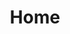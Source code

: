 ---
title: Home

formats:
    - id: 1-8
      display: "1.8"
    - id: 1-9
      display: "1.9"
    - id: 1-10
      display: "1.10"
    - id: 1-11
      display: "1.11"
    - id: 1-12
      display: "1.12"
    - id: 1-13
      display: "1.13"
    - id: 1-14
      display: "1.14"
    - id: 1-15
      display: "1.15"
    - id: 1-16
      display: "1.16"
    - id: 1-16-2
      display: "1.16.2"
      default: true

# ----- KEY TO MODULES LIST -----
#       id = The id of your module (set in functions/modules.js inside modulesData) THIS IS CASE SENSITIVE 
#       name = The name that will display on the website
#       image = The url to the image (should be in the website/static/images/modules/normal/ folder)
#       description = A description of what the module should do
#       origin = Where the module came from, should be "community" unless told otherwise (options are vanillatweaks, faithfultweaks, community)
#       notcompatable = Versions that the module is incompatible with (Options are the id's of the format section above)

sections:
  # Aesthetic
  - id: "aestheticSection"
    display: "Aesthetic"
    modules:
      - id: "CherryPicking"
        name: "Cherry Picking"
        image: "/images/modules/aesthetic/CherryPicking.png"
        description: "Changes the texture of cake to remove the large cherry in the center."
        origin: "vanillatweaks"

      - id: "UnbundledHayBales"
        name: "Unbundled Hay Bales"
        image: "/images/modules/aesthetic/UnbundledHayBales.png"
        description: "Gets rid of the red strings around Hay Bales."
        origin: "vanillatweaks"

      - id: "SolidHoney"
        name: "Solid Honey Blocks"
        image: "/images/modules/aesthetic/SolidHoney.png"
        description: "Eliminates Honey Block transparency."
        origin: "vanillatweaks"
        notcompatable:
          - 1-8
          - 1-9
          - 1-10
          - 1-11
          - 1-12
          - 1-13
          - 1-14

      - id: "SidewaysNuggets"
        name: "Sideways Nuggets"
        image: "/images/modules/aesthetic/SidewaysNuggets.png"
        description: "Rotates Iron Nuggets to be consistent with the other nugget textures."
        origin: "vanillatweaks"
        notcompatable:
          - 1-8
          - 1-9
          - 1-10

      - id: "BlackNetherBricks"
        name: "Black Nether Bricks"
        image: "/images/modules/aesthetic/BlackNetherBricks.png"
        description: "Changes the texture of Nether Bricks to make them black."
        origin: "vanillatweaks"
  
  # Terrain
  - id: "terrainSection"
    display: "Terrain"
    modules:
      - id: "BetterBedrock"
        name: "Better Bedrock"
        image: "/images/modules/terrain/BetterBedrock.png"
        description: "Changes the texture of Bedrock to be less noisy and more natural-looking."
        origin: "vanillatweaks"

      - id: "PebblelessCoarseDirt"
        name: "Pebbleless Coarse Dirt"
        image: "/images/modules/terrain/PebblelessCoarseDirt.png"
        description: "Gets rid of the white pebbles in Coarse Dirt."
        origin: "vanillatweaks"
  
  # Utility
  - id: "utilitySection"
    display: "Utility"
    modules:
      - id: "OreBorders"
        name: "Ore Borders"
        image: "/images/modules/utility/OreBorders.png"
        description: "Places a border around ores for easier visibility."
        origin: "vanillatweaks"
      
      - id: "StickyPistonSides"
        name: "Sticky Piston Sides"
        image: "/images/modules/utility/StickyPistonSides.png"
        description: "Displays Slime on the sides of Sticky Pistons to easily differentiate them from regular pistons."
        origin: "vanillatweaks"

      - id: "DirectionalHoppers"
        name: "Directional Hoppers"
        image: "/images/modules/utility/DirectionalHoppers.png"
        description: "Gives Hoppers arrows on top to indicate in which direction they are pointing."
        origin: "vanillatweaks"

      - id: "BetterObservers"
        name: "Better Observers"
        image: "/images/modules/utility/BetterObservers.png"
        description: "Gives all sides of the Observer block directional indicators which display updates."
        origin: "vanillatweaks"
        notcompatable:
          - 1-8
          - 1-9
          - 1-10
      
      - id: "ColoredBows"
        name: "Colored Bow Stages"
        image: "/images/modules/utility/ColoredBows.png"
        description: "Colors the bow handle to show how far back you've pulled." 
        origin: "faithfultweaks"

  # Unobtrusive
  - id: "unobtrusiveSection"
    display: "Unobtrusive"
    modules:
      - id: "UnobtrusiveScaffolding"
        name: "Unobtrusive Scaffolding"
        image: "/images/modules/unobtrusive/UnobtrusiveScaffolding.png"
        description: "Creates a hole in the top of scaffolding, allowing you to traverse up and down them more comfortably."
        origin: "vanillatweaks"
        notcompatable:
          - 1-8
          - 1-9
          - 1-10
          - 1-11
          - 1-12
          - 1-13
      
      - id: "LowFire"
        name: "Low Fire"
        image: "/images/modules/unobtrusive/LowFire.png"
        description: "Lowers the height of fire."
        origin: "vanillatweaks"

      - id: "LowShield"
        name: "Low Shield"
        image: "/images/modules/unobtrusive/LowShield.png"
        description: "Lowers the sheild when its held"
        origin: "vanillatweaks"
        notcompatable:
          - 1-8
      
      - id: "NoVignette"
        name: "No Vignette"
        image: "/images/modules/unobtrusive/NoVignette.png"
        description: "Removes the darkened corners of the screen that occur in darker areas when graphics are set to 'fancy'."
        origin: "vanillatweaks"
      
      - id: "ReducedPumpkinBlur"
        name: "Reduced Pumpkin Blur"
        image: "/images/modules/unobtrusive/ReducedPumpkinBlur.png"
        description: "Increases visibility when wearing Pumpkins."
        origin: "vanillatweaks"

      - id: "ClearPumpkinBlur"
        name: "Clear Pumpkin Blur"
        image: "/images/modules/unobtrusive/ClearPumpkinBlur.png"
        description: "Removes the pumpkin overlay completely when worn."
        origin: "vanillatweaks"

      - id: "AlternateEnchantGlint"
        name: "Alternate Enchantment Glint"
        image: "/images/modules/unobtrusive/AlternateEnchantGlint.png"
        description: "Changes the enchantment glint to a much more sleek and less overpowering glint."
        origin: "vanillatweaks"

      - id: "InvisibleTotem"
        name: "Invisible Totem"
        image: "/images/modules/unobtrusive/InvisibleTotem.png"
        description: "Renders the Totem of Undying as completely invisible when in first person mode."
        origin: "vanillatweaks"
        notcompatable:
          - 1-8
          - 1-9
          - 1-10
      
      - id: "SlicedSwords"
        name: "Sliced Swords"
        image: "/images/modules/unobtrusive/SlicedSwords.png"
        description: "Changes the sword texture to be shorter for more visibility."
        origin: "faithfultweaks"

      - id: "UnobtrusiveRain"
        name: "Unobtrusive Rain"
        image: "/images/modules/unobtrusive/UnobtrusiveRain.png"
        description: "Makes rain smaller and clearer to allow for better visibility and a nicer effect from rain."
        origin: "vanillatweaks"
        notcompatable:
          - 1-8
          - 1-9
          - 1-10
          - 1-11
          - 1-12
          - 1-13

      - id: "UnobtrusiveWater"
        name: "Unobtrusive Water"
        image: "/images/modules/unobtrusive/UnobtrusiveWater.png"
        description: "Makes water more transparent so it is easier to see through."
        origin: "faithfultweaks"
  
  # Glass Modules
  - id: "glassSection"
    display: "Glass Modules"
    modules:
      - id: "BorderlessGlass"
        name: "Borderless Glass"
        image: "/images/modules/glass/BorderlessGlass.png"
        description: "Gets rid of the border on the edges of the glass textures to provide for cleaner and more transparent glass."
        origin: "vanillatweaks"

      - id: "CleanBorderlessGlass"
        name: "Clean Borderless Glass"
        image: "/images/modules/glass/CleanBorderlessGlass.png"
        description: "Gets rid of the border and glass streaks."
        origin: "vanillatweaks"

      - id: "CleanGlass"
        name: "Clean Glass"
        image: "/images/modules/glass/CleanGlass.png"
        description: "Gets rid of glass streaks, resulting in clean-looking glass."
        origin: "vanillatweaks"

  # Hud modules
  - id: "hudSection"
    display: "HUD Modules"
    modules:
      - id: "MelonHunger"
        name: "Melon Hunger"
        image: "/images/modules/hud/MelonHunger.png"
        description: "Replaces hunger bar with melon icons."
        origin: "faithfultweaks"

      - id: "ColoredPing"
        name: "Colored Ping"
        image: "/images/modules/hud/ColoredPing.png"
        description: "Changes the color of the ping bars based on your connection."
        origin: "vanillatweaks"
        
      - id: "BlueWitherHearts"
        name: "Blue Wither Hearts"
        image: "/images/modules/hud/BlueWitherHearts.png"
        description: "Makes Hearts blue for better visibility while you're under the wither effect."
        origin: "faithfultweaks"
        
      - id: "RainbowXP"
        name: "Rainbow XP Bar"
        image: "/images/modules/hud/RainbowXP.png"
        description: "Changes the XP bar to a rainbow XP bar."
        origin: "vanillatweaks"
    
  # Options Background modules
  - id: "optionsbgSection"
    display: "Options Background"
    modules:
      - id: "AcaciaPlanksBG"
        name: "Acacia Planks"
        image: "/images/modules/optionsbg/AcaciaPlanks.png"
        origin: "vanillatweaks"

      - id: "AncientDebrisBG"
        name: "Ancient Debris"
        image: "/images/modules/optionsbg/AncientDebris.png"
        origin: "vanillatweaks"

      - id: "AndesiteBG"
        name: "Andesite"
        image: "/images/modules/optionsbg/andesite.png"
        origin: "vanillatweaks"

      - id: "BedrockBG"
        name: "Bedrock"
        image: "/images/modules/optionsbg/bedrock.png"
        origin: "vanillatweaks"

      - id: "BetterBedrockBG"
        name: "Better Bedrock"
        image: "/images/modules/optionsbg/BetterBedrock.png"
        origin: "faithfultweaks"

      - id: "BirchPlanksBG"
        name: "Birch Planks"
        image: "/images/modules/optionsbg/BirchPlanks.png"
        origin: "vanillatweaks"

      - id: "DarkOakPlanksBG"
        name: "Dark Oak Planks"
        image: "/images/modules/optionsbg/DarkOakPlanks.png"
        origin: "vanillatweaks"

      - id: "DioriteBG"
        name: "Diorite"
        image: "/images/modules/optionsbg/diorite.png"
        origin: "vanillatweaks"

      - id: "EndStoneBG"
        name: "End Stone"
        image: "/images/modules/optionsbg/EndStone.png"
        origin: "vanillatweaks"

      - id: "GraniteBG"
        name: "Granite"
        image: "/images/modules/optionsbg/granite.png"
        origin: "vanillatweaks"

      - id: "HoneycombBG"
        name: "Honeycomb"
        image: "/images/modules/optionsbg/HoneycombBlock.png"
        origin: "vanillatweaks"

      - id: "JunglePlanksBG"
        name: "Jungle Planks"
        image: "/images/modules/optionsbg/JunglePlanks.png"
        origin: "vanillatweaks"

      - id: "NetherrackBG"
        name: "Netherrack"
        image: "/images/modules/optionsbg/netherrack.png"
        origin: "vanillatweaks"

      - id: "NetherrackBrightBG"
        name: "Bright Netherrack"
        image: "/images/modules/optionsbg/NetherrackBright.png"
        origin: "faithfultweaks"

      - id: "OakPlanksBG"
        name: "Oak Planks"
        image: "/images/modules/optionsbg/OakPlanks.png"
        origin: "vanillatweaks"
      
      - id: "ObsidianBG"
        name: "Obsidian"
        image: "/images/modules/optionsbg/Obsidian.png"
        origin: "faithfultweaks"

      - id: "PebblelessDirtBG"
        name: "Pebbleless Dirt"
        image: "/images/modules/optionsbg/PebblelessDirt.png"
        origin: "faithfultweaks"

      - id: "SprucePlanksBG"
        name: "Spruce Planks"
        image: "/images/modules/optionsbg/SprucePlanks.png"
        origin: "vanillatweaks"

      - id: "StoneBG"
        name: "Stone"
        image: "/images/modules/optionsbg/stone.png"
        origin: "vanillatweaks"
    
  # Panoramas Background modules
  - id: "panoramasSection"
    display: "Menu Panorama"
    modules:
      - id: "ClassicPano"
        name: "Classic Panorama"
        image: "/images/modules/panoramas/Classic.png"
        description: "The classic beta 1.8 background."
        origin: "vanillatweaks"

      - id: "BastionPano"
        name: "Piglin Bastion"
        image: "/images/modules/panoramas/Bastion.png"
        description: "A partially rebuilt Piglin Bastion."
        origin: "faithfultweaks"

      - id: "EndPano"
        name: "The End Dimension"
        image: "/images/modules/panoramas/End.png"
        description: "An End City"
        origin: "faithfultweaks"

      - id: "SeirinsPano"
        name: "Seirin's Survival World"
        image: "/images/modules/panoramas/Seirin.png"
        description: "The survival world of Seirin"
        origin: "faithfultweaks"
---